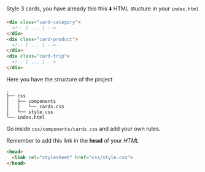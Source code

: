 Style 3 cards, you have already this this ⬇️ HTML stucture in your `index.html`

```html
<div class="card-category">
  <!-- [ ... ] -->
</div>
<div class="card-product">
  <!-- [ ... ] -->
</div>
<div class="card-trip">
  <!-- [ ... ] -->
</div>
```

Here you have the structure of the project
```
.
├── css
│   ├── components
│   │   └── cards.css
│   └── style.css
└── index.html
```

Go inside `css/components/cards.css` and add your own rules.

Remember to add this link in the **head** of your *HTML*

```html
<head>
  <link rel="stylesheet" href="css/style.css">
</head>
```
